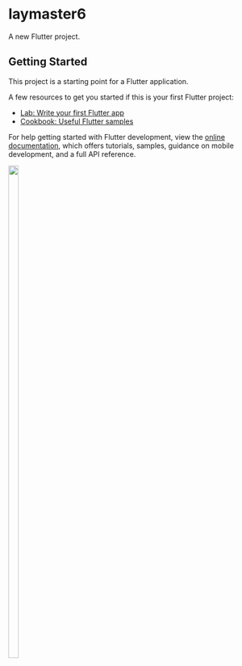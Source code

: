# laymaster6

A new Flutter project.

## Getting Started

This project is a starting point for a Flutter application.

A few resources to get you started if this is your first Flutter project:

- [Lab: Write your first Flutter app](https://docs.flutter.dev/get-started/codelab)
- [Cookbook: Useful Flutter samples](https://docs.flutter.dev/cookbook)

For help getting started with Flutter development, view the
[online documentation](https://docs.flutter.dev/), which offers tutorials,
samples, guidance on mobile development, and a full API reference.

<p>
  
 <img src="https://user-images.githubusercontent.com/116253518/217523394-ad67dddd-184e-4233-a092-28e16703a69b.jpg" height="50%" width="20%">
  
  </p>
